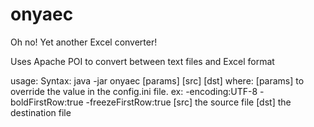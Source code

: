 # onyaec
Oh no! Yet another Excel converter!

Uses Apache POI to convert between text files and Excel format

usage:
  Syntax:
    java -jar onyaec [params] [src] [dst]
  where:
    [params] to override the value in the config.ini file. ex: -encoding:UTF-8 -boldFirstRow:true -freezeFirstRow:true
    [src] the source file
    [dst] the destination file
